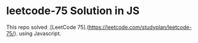# leetcode-75 Solution in JS

This repo solved .[LeetCode 75].(https://leetcode.com/studyplan/leetcode-75/). using Javascript.
